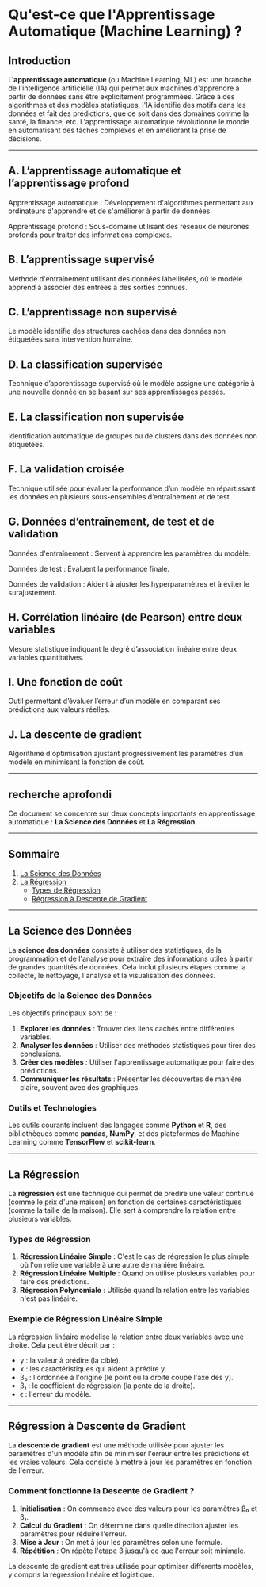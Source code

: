 # Qu'est-ce que l'Apprentissage Automatique (Machine Learning) ?

## Introduction

L'**apprentissage automatique** (ou Machine Learning, ML) est une branche de l'intelligence artificielle (IA) qui permet aux machines d'apprendre à partir de données sans être explicitement programmées. Grâce à des algorithmes et des modèles statistiques, l'IA identifie des motifs dans les données et fait des prédictions, que ce soit dans des domaines comme la santé, la finance, etc. L'apprentissage automatique révolutionne le monde en automatisant des tâches complexes et en améliorant la prise de décisions.

---

## A. L’apprentissage automatique et l’apprentissage profond

Apprentissage automatique : Développement d'algorithmes permettant aux ordinateurs d'apprendre et de s'améliorer à partir de données.

Apprentissage profond : Sous-domaine utilisant des réseaux de neurones profonds pour traiter des informations complexes.

## B. L’apprentissage supervisé

Méthode d'entraînement utilisant des données labellisées, où le modèle apprend à associer des entrées à des sorties connues.

## C. L’apprentissage non supervisé

Le modèle identifie des structures cachées dans des données non étiquetées sans intervention humaine.

## D. La classification supervisée

Technique d’apprentissage supervisé où le modèle assigne une catégorie à une nouvelle donnée en se basant sur ses apprentissages passés.

## E. La classification non supervisée

Identification automatique de groupes ou de clusters dans des données non étiquetées.

## F. La validation croisée

Technique utilisée pour évaluer la performance d’un modèle en répartissant les données en plusieurs sous-ensembles d’entraînement et de test.

## G. Données d’entraînement, de test et de validation

Données d'entraînement : Servent à apprendre les paramètres du modèle.

Données de test : Évaluent la performance finale.

Données de validation : Aident à ajuster les hyperparamètres et à éviter le surajustement.

## H. Corrélation linéaire (de Pearson) entre deux variables

Mesure statistique indiquant le degré d’association linéaire entre deux variables quantitatives.

## I. Une fonction de coût

Outil permettant d’évaluer l’erreur d’un modèle en comparant ses prédictions aux valeurs réelles.

## J. La descente de gradient

Algorithme d'optimisation ajustant progressivement les paramètres d’un modèle en minimisant la fonction de coût.

---

## recherche aprofondi

Ce document se concentre sur deux concepts importants en apprentissage automatique : **La Science des Données** et **La Régression**.

---

## Sommaire

1. [La Science des Données](#la-science-des-données)
2. [La Régression](#la-régression)
   - [Types de Régression](#types-de-régression)
   - [Régression à Descente de Gradient](#régression-à-descente-de-gradient)

---

## La Science des Données

La **science des données** consiste à utiliser des statistiques, de la programmation et de l'analyse pour extraire des informations utiles à partir de grandes quantités de données. Cela inclut plusieurs étapes comme la collecte, le nettoyage, l'analyse et la visualisation des données.

### Objectifs de la Science des Données

Les objectifs principaux sont de :

1. **Explorer les données** : Trouver des liens cachés entre différentes variables.
2. **Analyser les données** : Utiliser des méthodes statistiques pour tirer des conclusions.
3. **Créer des modèles** : Utiliser l'apprentissage automatique pour faire des prédictions.
4. **Communiquer les résultats** : Présenter les découvertes de manière claire, souvent avec des graphiques.

### Outils et Technologies

Les outils courants incluent des langages comme **Python** et **R**, des bibliothèques comme **pandas**, **NumPy**, et des plateformes de Machine Learning comme **TensorFlow** et **scikit-learn**.

---

## La Régression

La **régression** est une technique qui permet de prédire une valeur continue (comme le prix d'une maison) en fonction de certaines caractéristiques (comme la taille de la maison). Elle sert à comprendre la relation entre plusieurs variables.

### Types de Régression

1. **Régression Linéaire Simple** : C'est le cas de régression le plus simple où l'on relie une variable à une autre de manière linéaire.
2. **Régression Linéaire Multiple** : Quand on utilise plusieurs variables pour faire des prédictions.
3. **Régression Polynomiale** : Utilisée quand la relation entre les variables n'est pas linéaire.

### Exemple de Régression Linéaire Simple

La régression linéaire modélise la relation entre deux variables avec une droite. Cela peut être décrit par :

- y : la valeur à prédire (la cible).
- x : les caractéristiques qui aident à prédire y.
- β₀ : l'ordonnée à l'origine (le point où la droite coupe l'axe des y).
- β₁ : le coefficient de régression (la pente de la droite).
- ϵ : l'erreur du modèle.

---

## Régression à Descente de Gradient

La **descente de gradient** est une méthode utilisée pour ajuster les paramètres d'un modèle afin de minimiser l'erreur entre les prédictions et les vraies valeurs. Cela consiste à mettre à jour les paramètres en fonction de l'erreur.

### Comment fonctionne la Descente de Gradient ?

1. **Initialisation** : On commence avec des valeurs pour les paramètres β₀ et β₁.
2. **Calcul du Gradient** : On détermine dans quelle direction ajuster les paramètres pour réduire l'erreur.
3. **Mise à Jour** : On met à jour les paramètres selon une formule.
4. **Répétition** : On répète l'étape 3 jusqu'à ce que l'erreur soit minimale.

La descente de gradient est très utilisée pour optimiser différents modèles, y compris la régression linéaire et logistique.
